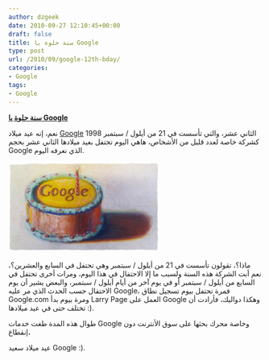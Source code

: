 ```yaml
---
author: dzgeek
date: 2010-09-27 12:10:45+00:00
draft: false
title: سنة حلوة يا Google
type: post
url: /2010/09/google-12th-bday/
categories:
- Google
tags:
- Google
---
```


**[سنة حلوة يا Google](https://www.it-scoop.com/2010/09/google-12th-bday/)**




نعم، إنه عيد ميلاد [Google](http://ar.wikipedia.org/wiki/%D8%AC%D9%88%D8%AC%D9%84) الثاني عشر، والتي تأسست في 21 من أيلول / سبتمبر 1998 كشركة خاصة لعدد قليل من الأشخاص، هاهي اليوم تحتفل بعيد ميلادها الثاني عشر بحجم Google الذي نعرفه اليوم.


[![](googbday10-hp-1-300x180.jpg)
](https://www.it-scoop.com/2010/09/google-12th-bday/)

ماذا؟، تقولون تأسست في 21 من أيلول / سبتمبر وهي تحتفل في السابع والعشرين؟، نعم أبت الشركة هذه السنة ولسبب ما إلا الاحتفال في هذا اليوم، ومرات أخرى تحتفل في السابع من أيلول / سبتمبر أو في يوم آخر من أيام أيلول / سبتمبر، والبعض يشير أن يوم الاحتفال حسب الحدث الذي مر عليه Google، فمرة تحتفل بيوم تسجيل نطاق Google.com ومرة بيوم بدأ Larry Page العمل على Google وهكذا دواليك، فأرادت أن تختلف حتى في عيد ميلادها :).

طوال هذه المدة طغت خدمات Google وخاصة محرك بحثها على سوق الأنترنت دون إنقطاع،

عيد ميلاد سعيد Google :).
